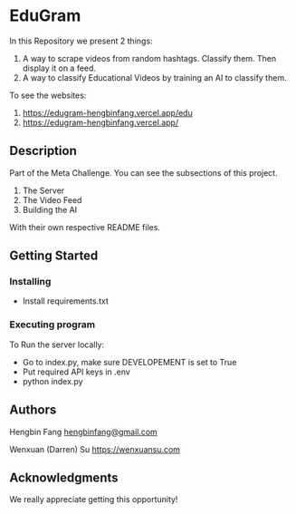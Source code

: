 # EduGram

In this Repository we present 2 things:
1. A way to scrape videos from random hashtags. Classify them. Then display it on a feed.
2. A way to classify Educational Videos by training an AI to classify them.

To see the websites:
1. https://edugram-hengbinfang.vercel.app/edu
2. https://edugram-hengbinfang.vercel.app/

## Description

Part of the Meta Challenge. You can see the subsections of this project.
1. The Server
2. The Video Feed
3. Building the AI

With their own respective README files.

## Getting Started

### Installing

* Install requirements.txt

### Executing program

To Run the server locally:
* Go to index.py, make sure DEVELOPEMENT is set to True
* Put required API keys in .env
* python index.py

## Authors
Hengbin Fang
hengbinfang@gmail.com

Wenxuan (Darren) Su
[https://wenxuansu.com
](https://wenxuansu.com/)
## Acknowledgments

We really appreciate getting this opportunity!
